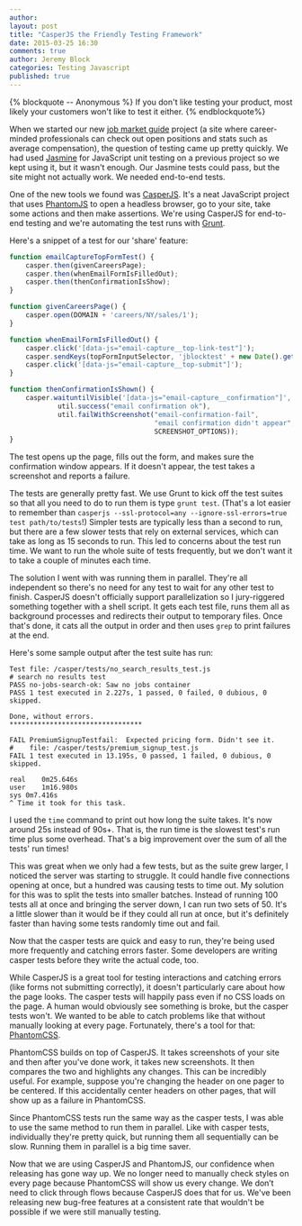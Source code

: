 ```yaml
---
author: 
layout: post
title: "CasperJS the Friendly Testing Framework"
date: 2015-03-25 16:30
comments: true
author: Jeremy Block
categories: Testing Javascript 
published: true
---
```

{% blockquote -- Anonymous %}
If you don't like testing your product, most likely your customers won't like to test it either.
{% endblockquote%}

When we started our new [job market guide](https://www.theladders.com/careers/search) 
project (a site where career-minded professionals can check out open positions
and stats such as average compensation), the question of testing came up pretty
quickly. We had used [Jasmine](http://jasmine.github.io/) for 
JavaScript unit testing on a previous project so we kept using it, but it wasn't enough.
Our Jasmine tests could pass, but the site might not actually work. We needed
end-to-end tests.

One of the new tools we found was [CasperJS](http://casperjs.org/). It's a neat
JavaScript project that uses [PhantomJS](http://phantomjs.org/) to open a headless
browser, go to your site, take some actions and then make assertions. We're using
CasperJS for end-to-end testing and we're automating the test runs with 
[Grunt](http://gruntjs.com/).

Here's a snippet of a test for our 'share' feature:
``` javascript
function emailCaptureTopFormTest() {
    casper.then(givenCareersPage);
    casper.then(whenEmailFormIsFilledOut);
    casper.then(thenConfirmationIsShow);
}

function givenCareersPage() {
    casper.open(DOMAIN + 'careers/NY/sales/1');
}

function whenEmailFormIsFilledOut() {
    casper.click('[data-js="email-capture__top-link-test"]');
    casper.sendKeys(topFormInputSelector, 'jblocktest' + new Date().getTime() + '@theladders.net');
    casper.click('[data-js="email-capture__top-submit"]');
}

function thenConfirmationIsShown() {
    casper.waituntilVisible('[data-js="email-capture__confirmation"]', 
            util.success("email confirmation ok"),
            util.failWithScreenshot("email-confirmation-fail", 
                                    "email confirmation didn't appear", 
                                    SCREENSHOT_OPTIONS));
}
```  

The test opens up the page, fills out the form, and makes sure the confirmation 
window appears. If it doesn't appear, the test takes a screenshot and reports a failure.

The tests are generally pretty fast. We use Grunt to kick off the test suites 
so that all you need to do to run them is type `grunt test`. (That's a lot
easier to remember than `casperjs --ssl-protocol=any --ignore-ssl-errors=true
test path/to/tests`!) Simpler tests are typically less than a second to run,
but there are a few slower tests that rely on external services, which can
take as long as 15 seconds to run. This led to concerns about the test run
time. We want to run the whole suite of tests frequently, but we don't want it
to take a couple of minutes each time.

The solution I went with was running them in parallel. They're all independent
so there's no need for any test to wait for any other test to finish. CasperJS
doesn't officially support parallelization so I jury-riggered something together
with a shell script. It gets each test file, runs them all as background processes
and redirects their output to temporary files. Once that's done, it cats all the 
output in order and then uses `grep` to print failures at the end.

Here's some sample output after the test suite has run:
```text
Test file: /casper/tests/no_search_results_test.js
# search no results test
PASS no-jobs-search-ok: Saw no jobs container
PASS 1 test executed in 2.227s, 1 passed, 0 failed, 0 dubious, 0 skipped.

Done, without errors.
*********************************

FAIL PremiumSignupTestfail:  Expected pricing form. Didn't see it.  
#    file: /casper/tests/premium_signup_test.js
FAIL 1 test executed in 13.195s, 0 passed, 1 failed, 0 dubious, 0 skipped.

real	0m25.646s
user	1m16.980s
sys	0m7.416s
^ Time it took for this task.
```

I used the `time` command to print out how long the suite takes. It's now
around 25s instead of 90s+. That is, the run time is the slowest test's run
time plus some overhead. That's a big improvement over the sum of all the tests'
 run times!

This was great when we only had a few tests, but as the suite grew larger, I 
noticed the server was starting to struggle. It could handle five connections
 opening at once, but a hundred was causing tests to time out. My solution for
this was to split the tests into smaller batches. Instead of running 100 tests 
all at once and bringing the server down, I can run two sets of 50. It's a 
little slower than it would be if they could all run at once, but it's definitely 
faster than having some tests randomly time out and fail.

Now that the casper tests are quick and easy to run, they're being used more 
frequently and catching errors faster. Some developers are writing casper tests 
before they write the actual code, too. 

While CasperJS is a great tool for testing interactions and catching errors (like 
forms not submitting correctly), it doesn't particularly care about how the page 
looks. The casper tests will happily pass even if no CSS loads on the page. A 
human would obviously see something is broke, but the casper tests won't. We 
wanted to be able to catch problems like that without manually looking at 
every page. Fortunately, there's a tool for that: 
[PhantomCSS](https://github.com/Huddle/PhantomCSS).

PhantomCSS builds on top of CasperJS. It takes screenshots of your 
site and then after you've done work, it takes new screenshots. It then compares 
the two and highlights any changes. This can be incredibly useful. For example, 
suppose you're changing the header on one pager to be centered. If this accidentally 
center headers on other pages, that will show up as a failure in PhantomCSS.

Since PhantomCSS tests run the same way as the casper tests, I was able to use the 
same method to run them in parallel. Like with casper tests, individually they're 
pretty quick, but running them all sequentially can be slow. Running them in 
parallel is a big time saver.

Now that we are using CasperJS and PhantomJS, our confidence when releasing has 
gone way up. We no longer need to manually check styles on every page because 
PhantomCSS will show us every change. We don’t need to click through flows because 
CasperJS does that for us. We've been releasing new bug-free features at a consistent 
rate that wouldn't be possible if we were still manually testing.

